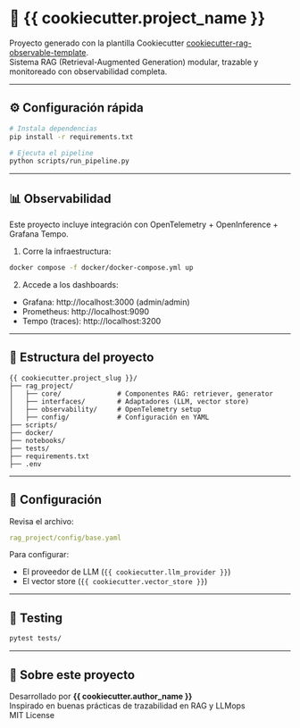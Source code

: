 # 🧠 {{ cookiecutter.project_name }}

Proyecto generado con la plantilla Cookiecutter [cookiecutter-rag-observable-template](https://github.com/TU_USUARIO/cookiecutter-rag-observable-template).  
Sistema RAG (Retrieval-Augmented Generation) modular, trazable y monitoreado con observabilidad completa.

---

## ⚙️ Configuración rápida

```bash
# Instala dependencias
pip install -r requirements.txt

# Ejecuta el pipeline
python scripts/run_pipeline.py
```

---

## 📊 Observabilidad

Este proyecto incluye integración con OpenTelemetry + OpenInference + Grafana Tempo.

1. Corre la infraestructura:

```bash
docker compose -f docker/docker-compose.yml up
```

2. Accede a los dashboards:

- Grafana: http://localhost:3000 (admin/admin)
- Prometheus: http://localhost:9090
- Tempo (traces): http://localhost:3200

---

## 📁 Estructura del proyecto

```
{{ cookiecutter.project_slug }}/
├── rag_project/
│   ├── core/              # Componentes RAG: retriever, generator
│   ├── interfaces/        # Adaptadores (LLM, vector store)
│   ├── observability/     # OpenTelemetry setup
│   ├── config/            # Configuración en YAML
├── scripts/
├── docker/
├── notebooks/
├── tests/
├── requirements.txt
├── .env
```

---

## 🔧 Configuración

Revisa el archivo:

```yaml
rag_project/config/base.yaml
```

Para configurar:

- El proveedor de LLM (`{{ cookiecutter.llm_provider }}`)
- El vector store (`{{ cookiecutter.vector_store }}`)

---

## 🧪 Testing

```bash
pytest tests/
```

---

## 🧠 Sobre este proyecto

Desarrollado por **{{ cookiecutter.author_name }}**  
Inspirado en buenas prácticas de trazabilidad en RAG y LLMops  
MIT License
